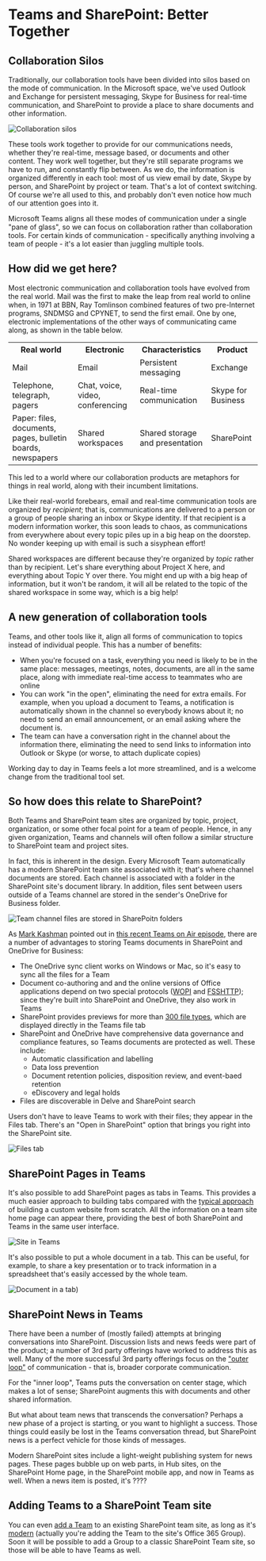 # Teams and SharePoint: Better Together

## Collaboration Silos

Traditionally, our collaboration tools have been divided into silos based on the mode of communication. In the Microsoft space, we've used Outlook and Exchange for persistent messaging, Skype for Business for real-time communication, and SharePoint to provide a place to share documents and other information.

![Collaboration silos](./CollaborationSilos.png)

These tools work together to provide for our communications needs, whether they're real-time, message based, or documents and other content. They work well together, but they're still separate programs we have to run, and constantly flip between. As we do, the information is organized differently in each tool: most of us view email by date, Skype by person, and SharePoint by project or team. That's a lot of context switching. Of course we're all used to this, and probably don't even notice how much of our attention goes into it.

Microsoft Teams aligns all these modes of communication under a single "pane of glass", so we can focus on collaboration rather than collaboration tools. For certain kinds of communication - specifically anything involving a team of people - it's a lot easier than juggling multiple tools.

## How did we get here?

Most electronic communication and collaboration tools have evolved from the real world. Mail was the first to make the leap from real world to online when, in 1971 at BBN, Ray Tomlinson combined features of two pre-Internet programs, SNDMSG and CPYNET, to send the first email. One by one, electronic implementations of the other ways of communicating came along, as shown in the table below.

<table>

<tr><th>Real world</th><th>Electronic</th><th>Characteristics</th><th>Product</th></tr>

<tr><td>Mail</td><td>Email</td><td>Persistent messaging</td><td>Exchange</td></tr>

<tr><td>Telephone, telegraph, pagers</td><td>Chat, voice, video, conferencing</td><td>Real-time communication</td><td>Skype for Business</td></tr>
<tr><td>Paper: files, documents, pages, bulletin boards, newspapers</td><td>Shared workspaces</td><td>Shared storage and presentation</td><td>SharePoint</td></tr>

</table>

This led to a world where our collaboration products are metaphors for things in real world, along with their incumbent limitations.

Like their real-world forebears, email and real-time communication tools are organized by _recipient_; that is, communications are delivered to a person or a group of people sharing an inbox or Skype identity. If that recipient is a modern information worker, this soon leads to chaos, as communications from everywhere about every topic piles up in a big heap on the doorstep. No wonder keeping up with email is such a sisyphean effort! 

Shared workspaces are different because they're organized by _topic_ rather than by recipient. Let's share everything about Project X here, and everything about Topic Y over there. You might end up with a big heap of information, but it won't be random, it will all be related to the topic of the shared workspace in some way, which is a big help!

## A new generation of collaboration tools

Teams, and other tools like it, align all forms of communication to topics instead of individual people. This has a number of benefits:

* When you're focused on a task, everything you need is likely to be in the same place: messages, meetings, notes, documents, are all in the same place, along with immediate real-time access to teammates who are online
* You can work "in the open", eliminating the need for extra emails. For example, when you upload a document to Teams, a notification is automatically shown in the channel so everybody knows about it; no need to send an email announcement, or an email asking where the document is.
* The team can have a conversation right in the channel about the information there, eliminating the need to send links to information into Outlook or Skype (or worse, to attach duplicate copies)

Working day to day in Teams feels a lot more streamlined, and is a welcome change from the traditional tool set.

## So how does this relate to SharePoint?

Both Teams and SharePoint team sites are organized by topic, project, organization, or some other focal point for a team of people. Hence, in any given organization, Teams and channels will often follow a similar structure to SharePoint team and project sites.

In fact, this is inherent in the design. Every Microsoft Team automatically has a modern SharePoint team site associated with it; that's where channel documents are stored. Each channel is associated with a folder in the SharePoint site's document library. In addition, files sent between users outside of a Teams channel are stored in the sender's OneDrive for Business folder.

![Team channel files are stored in SharePoitn folders](./ChannelsAndFolders.png)

As [Mark Kashman](https://twitter.com/mkashman) pointed out in [this recent Teams on Air episode](https://techcommunity.microsoft.com/t5/SharePoint-Blog/Teams-on-Air-replay-Microsoft-Teams-plus-SharePoint-in-Office/ba-p/183257), there are a number of advantages to storing Teams documents in SharePoint and OneDrive for Business:

* The OneDrive sync client works  on Windows or Mac, so it's easy to sync all the files for a Team
* Document co-authoring and and the online versions of Office applications depend on two special protocols ([WOPI](https://msdn.microsoft.com/en-us/library/hh641756(v=office.12).aspx) and [FSSHTTP](https://msdn.microsoft.com/en-us/library/dd956775(v=office.12).aspx)); since they're built into SharePoint and OneDrive, they also work in Teams
* SharePoint provides previews for more than [300 file types](???), which are displayed directly in the Teams file tab
* SharePoint and OneDrive have comprehensive data governance and compliance features, so Teams documents are protected as well. These include:
   * Automatic classification and labelling
   * Data loss prevention
   * Document retention policies, disposition review, and event-baed retention
   * eDiscovery and legal holds
* Files are discoverable in Delve and SharePoint search

Users don't have to leave Teams to work with their files; they appear in the Files tab. There's an "Open in SharePoint" option that brings you right into the SharePoint site.

![Files tab](./ChannelFiles.png)

## SharePoint Pages in Teams

It's also possible to add SharePoint pages as tabs in Teams. This provides a much easier approach to building tabs compared with the [typical approach](???) of building a custom website from scratch. All the information on a team site home page can appear there, providing the best of both SharePoint and Teams in the same user interface.

![Site in Teams](./SiteInTeams.png)

It's also possible to put a whole document in a tab. This can be useful, for example, to share a key presentation or to track information in a spreadsheet that's easily accessed by the whole team.

![Document in a tab](./ChannelDoc.png))

## SharePoint News in Teams

There have been a number of (mostly failed) attempts at bringing conversations into SharePoint. Discussion lists and news feeds were part of the product; a number of 3rd party offerings have worked to address this as well. Many of the more successful 3rd party offerings focus on the ["outer loop"](???) of communication - that is, broader corporate communication.

For the "inner loop", Teams puts the conversation on center stage, which makes a lot of sense; SharePoint augments this with documents and other shared information. 

But what about team news that transcends the conversation? Perhaps a new phase of a project is starting, or you want to highlight a success. Those things could easily be lost in the Teams conversation thread, but SharePoint news is a perfect vehicle for those kinds of messages.

Modern SharePoint sites include a light-weight publishing system for news pages. These pages bubble up on web parts, in Hub sites, on the SharePoint Home page, in the SharePoint mobile app, and now in Teams as well. When a news item is posted, it's ???? 

## Adding Teams to a SharePoint Team site

You can even [add a Team](https://techcommunity.microsoft.com/t5/Microsoft-Teams/How-to-connect-a-quot-Team-quot-to-a-quot-Group-quot/td-p/27861) to an existing SharePoint team site, as long as it's [modern](https://techcommunity.microsoft.com/t5/SharePoint-Blog/What-is-Modern-SharePoint-and-Why-Should-I-care/ba-p/161941) (actually you're adding the Team to the site's Office 365 Group). Soon it will be possible to add a Group to a classic SharePoint Team site, so those will be able to have Teams as well.